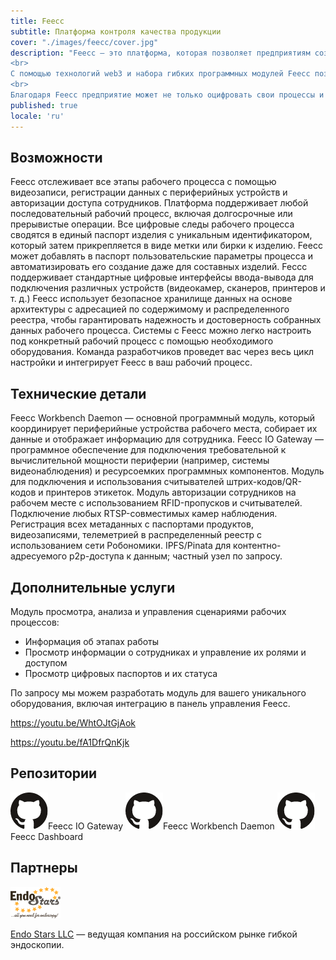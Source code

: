 ```yaml
---
title: Feecc
subtitle: Платформа контроля качества продукции
cover: "./images/feecc/cover.jpg" 
description: "Feecc — это платформа, которая позволяет предприятиям создавать и настраивать собственные системы контроля качества продуктов или услуг в соответствии со своими потребностями.
<br>
С помощью технологий web3 и набора гибких программных модулей Feecc позволяет проводить аудит доступа сотрудников к рабочему месту и извлекать все данные о рабочих процессах. Информация хранится в неизменном и безопасном хранилище с простым доступом для отдела контроля качества.
<br>
Благодаря Feecc предприятие может не только оцифровать свои процессы и избавиться от надоедливой бюрократии и судебных исков, но и привлечь внимание новых потребителей к продукту, повысив доверие к нему."
published: true
locale: 'ru'
---
```


## Возможности 

<ma-section title="Четкая связь сотрудника с продуктом">
Feecc отслеживает все этапы рабочего процесса с помощью видеозаписи, регистрации данных с периферийных устройств и авторизации доступа сотрудников. Платформа поддерживает любой последовательный рабочий процесс, включая долгосрочные или прерывистые операции.
</ma-section>

<ma-section title="Цифровой паспорт продукта">
Все цифровые следы рабочего процесса сводятся в единый паспорт изделия с уникальным идентификатором, который затем прикрепляется в виде метки или бирки к изделию. Feecc может добавлять в паспорт пользовательские параметры процесса и автоматизировать его создание даже для составных изделий.
</ma-section>

<ma-section title="Различные периферийные устройства">
Feccc поддерживает стандартные цифровые интерфейсы ввода-вывода для подключения различных устройств (видеокамер, сканеров, принтеров и т. д.)
</ma-section>

<ma-section title="Защищено распределенными технологиями">
Feecc использует безопасное хранилище данных на основе архитектуры с адресацией по содержимому и распределенного реестра, чтобы гарантировать надежность и достоверность собранных данных рабочего процесса.
</ma-section>

<ma-section title="Гибкость и поддержка разработчиков">
Системы с Feecc можно легко настроить под конкретный рабочий процесс с помощью необходимого оборудования. Команда разработчиков проведет вас через весь цикл настройки и интегрирует Feecc в ваш рабочий процесс.
</ma-section>

## Технические детали

<g-image src="./images/feecc/cover.jpg"/>

<ma-section title="Программное обеспечение рабочего места сотрудника">
Feecc Workbench Daemon — основной программный модуль, который координирует периферийные устройства рабочего места, собирает их данные и отображает информацию для сотрудника.
</ma-section>

<ma-section title="Производительный шлюз">
Feecc IO Gateway — программное обеспечение для подключения требовательной к вычислительной мощности периферии (например, системы видеонаблюдения) и ресурсоемких программных компонентов.
</ma-section>

<ma-section title="Поддержка маркировки продуктов">
Модуль для подключения и использования считывателей штрих-кодов/QR-кодов и принтеров этикеток.
</ma-section>

<ma-section title="Система авторизации сотрудников">
Модуль авторизации сотрудников на рабочем месте с использованием RFID-пропусков и считывателей.
</ma-section>

<ma-section title="Служба видеонаблюдения">
Подключение любых RTSP-совместимых камер наблюдения.
</ma-section>

<ma-section title="Защищенное ведение журнала процессов">
Регистрация всех метаданных с паспортами продуктов, видеозаписями, телеметрией в распределенный реестр с использованием сети Робономики.
</ma-section>

<ma-section title="Хранилище данных">
IPFS/Pinata для контентно-адресуемого p2p-доступа к данным; частный узел по запросу.
</ma-section>

## Дополнительные услуги

<ma-section title="Панель управления Feecc">
Модуль просмотра, анализа и управления сценариями рабочих процессов:

* Информация об этапах работы
* Просмотр информации о сотрудниках и управление их ролями и доступом
* Просмотр цифровых паспортов и их статуса

</ma-section>

<ma-section title="Поддержка нестандартного оборудования">
По запросу мы можем разработать модуль для вашего уникального оборудования, включая интеграцию в панель управления Feecc.
</ma-section>

https://youtu.be/WhtOJtGjAok

https://youtu.be/fA1DfrQnKjk

## Репозитории

<ma-line>
    <ma-button href="https://github.com/Multi-Agent-io/feecc-io-gateway"><img src="./images/shared/GitHub.png"/><span>Feecc IO Gateway</span></ma-button>
    <ma-button href="https://github.com/Multi-Agent-io/feecc-workbench-daemon"><img src="./images/shared/GitHub.png"/><span>Feecc Workbench Daemon</span></ma-button>
    <ma-button href="https://github.com/Multi-Agent-io/feecc-analytics-backend"><img src="./images/shared/GitHub.png"/><span>Feecc Dashboard</span></ma-button>
</ma-line>

## Партнеры 

<ma-line>

![Endo-Stars Logo](./images/feecc/endostars.png)

[Endo Stars LLC](http://endo-stars.ru/en/) — ведущая компания на российском рынке гибкой эндоскопии. 

</ma-line>

